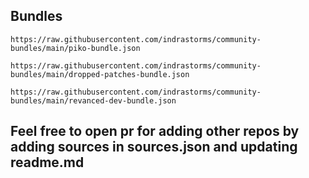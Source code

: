 ## Bundles
```
https://raw.githubusercontent.com/indrastorms/community-bundles/main/piko-bundle.json
```

```
https://raw.githubusercontent.com/indrastorms/community-bundles/main/dropped-patches-bundle.json
```

```
https://raw.githubusercontent.com/indrastorms/community-bundles/main/revanced-dev-bundle.json
```

## Feel free to open pr for adding other repos by adding sources in sources.json and updating readme.md
